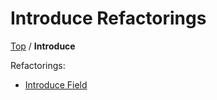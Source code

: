 # Introduce Refactorings

[Top](../README.md) / **Introduce**

Refactorings:

* [Introduce Field](IntroduceField.md)